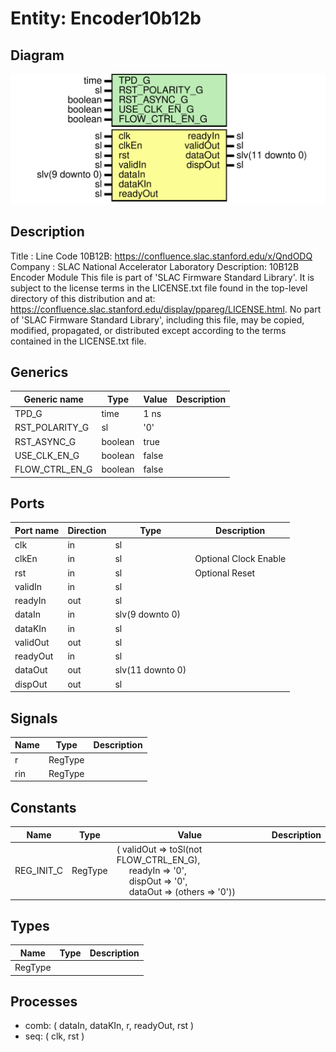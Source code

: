 # Entity: Encoder10b12b

## Diagram

![Diagram](Encoder10b12b.svg "Diagram")
## Description

Title      : Line Code 10B12B: https://confluence.slac.stanford.edu/x/QndODQ
Company    : SLAC National Accelerator Laboratory
Description: 10B12B Encoder Module
This file is part of 'SLAC Firmware Standard Library'.
It is subject to the license terms in the LICENSE.txt file found in the
top-level directory of this distribution and at:
   https://confluence.slac.stanford.edu/display/ppareg/LICENSE.html.
No part of 'SLAC Firmware Standard Library', including this file,
may be copied, modified, propagated, or distributed except according to
the terms contained in the LICENSE.txt file.
## Generics

| Generic name   | Type    | Value | Description |
| -------------- | ------- | ----- | ----------- |
| TPD_G          | time    | 1 ns  |             |
| RST_POLARITY_G | sl      | '0'   |             |
| RST_ASYNC_G    | boolean | true  |             |
| USE_CLK_EN_G   | boolean | false |             |
| FLOW_CTRL_EN_G | boolean | false |             |
## Ports

| Port name | Direction | Type             | Description           |
| --------- | --------- | ---------------- | --------------------- |
| clk       | in        | sl               |                       |
| clkEn     | in        | sl               | Optional Clock Enable |
| rst       | in        | sl               | Optional Reset        |
| validIn   | in        | sl               |                       |
| readyIn   | out       | sl               |                       |
| dataIn    | in        | slv(9 downto 0)  |                       |
| dataKIn   | in        | sl               |                       |
| validOut  | out       | sl               |                       |
| readyOut  | in        | sl               |                       |
| dataOut   | out       | slv(11 downto 0) |                       |
| dispOut   | out       | sl               |                       |
## Signals

| Name | Type    | Description |
| ---- | ------- | ----------- |
| r    | RegType |             |
| rin  | RegType |             |
## Constants

| Name       | Type    | Value                                                                                                                                                                                                                                       | Description |
| ---------- | ------- | ------------------------------------------------------------------------------------------------------------------------------------------------------------------------------------------------------------------------------------------- | ----------- |
| REG_INIT_C | RegType |  (       validOut => toSl(not FLOW_CTRL_EN_G),<br><span style="padding-left:20px">       readyIn  => '0',<br><span style="padding-left:20px">       dispOut  => '0',<br><span style="padding-left:20px">       dataOut  => (others => '0')) |             |
## Types

| Name    | Type | Description |
| ------- | ---- | ----------- |
| RegType |      |             |
## Processes
- comb: ( dataIn, dataKIn, r, readyOut, rst )
- seq: ( clk, rst )
